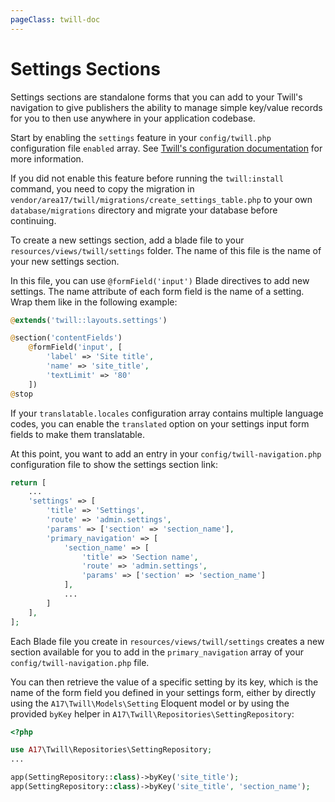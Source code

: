 ```yaml
---
pageClass: twill-doc
---
```


# Settings Sections

Settings sections are standalone forms that you can add to your Twill's navigation to give publishers the ability to manage simple key/value records for you to then use anywhere in your application codebase.

Start by enabling the `settings` feature in your `config/twill.php` configuration file `enabled` array. See [Twill's configuration documentation](/enabled-features/) for more information.

If you did not enable this feature before running the `twill:install` command, you need to copy the migration in `vendor/area17/twill/migrations/create_settings_table.php` to your own `database/migrations` directory and migrate your database before continuing.

To create a new settings section, add a blade file to your `resources/views/twill/settings` folder. The name of this file is the name of your new settings section.

In this file, you can use `@formField('input')` Blade directives to add new settings. The name attribute of each form field is the name of a setting. Wrap them like in the following example:

```php
@extends('twill::layouts.settings')

@section('contentFields')
    @formField('input', [
        'label' => 'Site title',
        'name' => 'site_title',
        'textLimit' => '80'
    ])
@stop
```

If your `translatable.locales` configuration array contains multiple language codes, you can enable the `translated` option on your settings input form fields to make them translatable.

At this point, you want to add an entry in your `config/twill-navigation.php` configuration file to show the settings section link:

```php
return [
    ...
    'settings' => [
        'title' => 'Settings',
        'route' => 'admin.settings',
        'params' => ['section' => 'section_name'],
        'primary_navigation' => [
            'section_name' => [
                'title' => 'Section name',
                'route' => 'admin.settings',
                'params' => ['section' => 'section_name']
            ],
            ...
        ]
    ],
];
```

Each Blade file you create in `resources/views/twill/settings` creates a new section available for you to add in the `primary_navigation` array of your `config/twill-navigation.php` file.

You can then retrieve the value of a specific setting by its key, which is the name of the form field you defined in your settings form, either by directly using the `A17\Twill\Models\Setting` Eloquent model or by using the provided `byKey` helper in `A17\Twill\Repositories\SettingRepository`:

```php
<?php

use A17\Twill\Repositories\SettingRepository;
...

app(SettingRepository::class)->byKey('site_title');
app(SettingRepository::class)->byKey('site_title', 'section_name');
```

